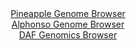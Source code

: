 <div id="Pineapple_Genome_Browser" align="center">
  <a href="https://igv.org/app/?sessionURL=blob:zZJfb9owFMW_i6VWmxSSOGkSEqmagEILlJbyZ7RUVWQSJ7hz7NR2QgHx3edVm_aySuVh0yQ_2FfXvucc__agxkISzkAEHBN6JoTAAHLNN1NUlBTfoAJLEGWISmwAgTMsMEswiPYgQ1Kh.eRa31wrVcrIsogqGwViOTela6IC7ThDG2kmvLA6nFK04gIpLqTVFqjmFsnrxgavUFmaerZrelaKFLIQLdecSW6VmOXxRr8X_yrFOWa8wHFRUUXeBMRaj9aYmhn60lpMW0mCpRzibT89bw37ra9ud7689DvL.e3VYu4vTqckZ0hVAp9nDL949eC5_3q55eNBeg8dX82GLbbtn7gXp93Xkggsz2EAm64Xes6ZDoawFL_.T571Isf6ns22J06PPTyITtCZNCvWHdB.b6Gq3XD0jvODAShPKk0CSNYiiKBtuLZveI7f.LGFTcO2Q52P4AREj08GUAIl33T74x6obal5ARK_VG_oGICLFAsQNULbDmAYOt5ZcGaHITwYe1AJ.vfC7c0nYWA7Lcfx44xQpWFOY8lKaSLGzDrJzHx3ZJrh7ej5bnnfG5ez0fzquo0u79gu7EzG9_Yfs_S0fz367QO10Y8o.ifcfUSIqVbHwmZPA3904rRfulAFD2Tpeu27C_eGBmxIu.8GdFw4GRcFUrpfV_TxJ281EgQxpQs1kWRFKFHbhc6Rb0AEHVdjCxJOueYQiHz1yTZsA3r25994uoenw3c-">Pineapple Genome Browser</a>
</div>
<div id="Alphonso_Genome_Browser" align="center">
  <a href="https://igv.org/app/?sessionURL=blob:zZJdb5swGEb_i6VUm0QAQyABKZpIl7RZskxNmmZLVSEHDHgB27MN.VL..7xq025WqbnYNIkL88rg5zk.J9BgIQmjIASOCT0TQmAAWbDdAlW8xDNUYQnCDJUSG0DgDAtMEwzCE8iQVGg5n.ovC6W4DC2LKN6uEM2ZKV0TVejIKNpJM2GVdc3KEm2YQIoJaQ0EaphF8qa9wxvEuanPdk3PSpFCFip5wahkFsc0j3f6f_GvUZxjyiocV3WpyHOAWOfRGVMzQ..i1SJKEizlBB_GaT.ajKMHd7hc3_jX6.Wn29XSX10tSE6RqgXubxlGE28qRC1ux3zc6yXNJGk5o2PCt7Llvr8a7jkRWPZhF_ZcL_C9rkZDaIr3_1Nr_ZALm89Gk8Ot.Bw95JF97xYtZ5Dn0eZuVne.frz7Y_MeOBugZEmtXQBJIbohtA3X9g3P8ds_lrBn2Hag.QhGQPj4ZAAlULLV2x9PQB24NgZI_K1.lscATKRYgLAd2HYXBoHjdbodOwjg2TiBWpR_D.5oOQ.6thM5jh9npFRa5zSWlEsTUWo2SWbmxwtpHg8fdH3xZTcdTjTKfTqsO_5IFU2BOssXaBpAH_58hbrqazL9E_NeE8RUm0t1kwMOWU5w7q5hPb.Z3nfguulFnGpa2xcBXQYnY6JCSu_XE_3607gGCYKo0oOGSLIhJVGHlebIdiCEjqvFBQkrmTYRiHzzxjZsA3r229.Cuuen83c-">Alphonso Genome Browser</a>
</div>


<div id="DAF_Genomics_Browser" align="center">
  <a href="https://igv.org/app/?sessionURL=blob:tZFra9swFIb_i2D9ZDuWr7UhDNNlXZZ1o8mcQEoJp_ZR7NWyPEme04b89wmvY7ALY9CBJCTO5X11niP5glLVoiUp8RwaOpQSi6hKDCvgXYPvgaMiKYNGoUUkMpTYFkjSI2GgNOTLd6ay0rpT6WRSArP32ApeF8pRvgOdrUSvKzSptucAh0fRwqCcQnCTrGECTVeJVokJFAUqZbuTDtv9bgBzfI_txpa4432j61F1Z0wYY6XDwLit2xIPfzHyH5TNql9mm1U21i_wYV5Os8U8W_uzfHsZXWzzD282ebQ5W9X7FnQvcSq3MzzcP5Z3i.AKwrxy.RqGjrO1nr_wX53NDl0tUU1pTM_9MAl9Sk4WaUTRGwSkqCRNaWDF3rnlBYH9dPXDyMxAipqkN7cW0RKKe5N.cyT6oTOgiMLP_cjMIkKWKElqJ64b0yTxwiAO3CShJ.tIetk8M8nX.TKJXS_zvMi5A270Wd2M4zNCvwafC.NPnc3.V0w47MPoLS4vF8PyY3C9Ze2clepTiBfXv8XkGfd__BYTkoM2oW_PJyjQGDWOrf5BxT_dnr4C">DAF Genomics Browser</a>
</div>

